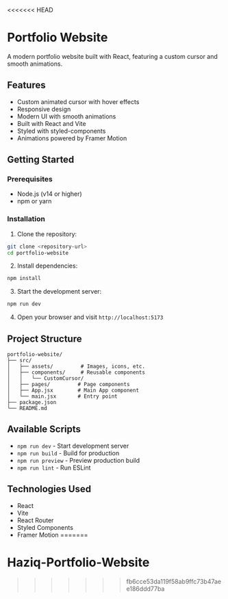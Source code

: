 <<<<<<< HEAD
# Portfolio Website

A modern portfolio website built with React, featuring a custom cursor and smooth animations.

## Features

- Custom animated cursor with hover effects
- Responsive design
- Modern UI with smooth animations
- Built with React and Vite
- Styled with styled-components
- Animations powered by Framer Motion

## Getting Started

### Prerequisites

- Node.js (v14 or higher)
- npm or yarn

### Installation

1. Clone the repository:
```bash
git clone <repository-url>
cd portfolio-website
```

2. Install dependencies:
```bash
npm install
```

3. Start the development server:
```bash
npm run dev
```

4. Open your browser and visit `http://localhost:5173`

## Project Structure

```
portfolio-website/
├── src/
│   ├── assets/         # Images, icons, etc.
│   ├── components/     # Reusable components
│   │   └── CustomCursor/
│   ├── pages/         # Page components
│   ├── App.jsx        # Main App component
│   └── main.jsx       # Entry point
├── package.json
└── README.md
```

## Available Scripts

- `npm run dev` - Start development server
- `npm run build` - Build for production
- `npm run preview` - Preview production build
- `npm run lint` - Run ESLint

## Technologies Used

- React
- Vite
- React Router
- Styled Components
- Framer Motion 
=======
# Haziq-Portfolio-Website
>>>>>>> fb6cce53da119f58ab9ffc73b47aee186ddd77ba
